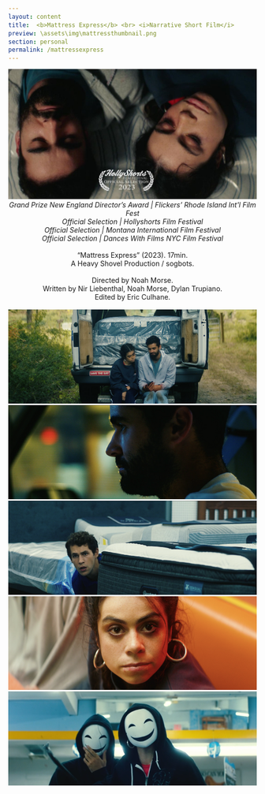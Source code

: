 ```yaml
---
layout: content
title:  <b>Mattress Express</b> <br> <i>Narrative Short Film</i>
preview: \assets\img\mattressthumbnail.png
section: personal
permalink: /mattressexpress
---
```


<body><center> 
<img src="\assets\img\MattressThumb2.jpg" alt="Mattress Express">
<i>Grand Prize New England Director’s Award | Flickers’ Rhode Island Int'l Film Fest <br> Official Selection | Hollyshorts Film Festival             <br>
Official Selection | Montana International Film Festival <br>
Official Selection | Dances With Films NYC Film Festival</i> <br><br>
“Mattress Express” (2023). 17min. <br>
A Heavy Shovel Production / sogbots. <br><br>
Directed by Noah Morse. <br>
Written by Nir Liebenthal, Noah Morse, Dylan Trupiano. <br>
Edited by Eric Culhane. <br> <br>
<img src="\assets\img\Mattress1.png" alt="Mattress Express"><br>
<img src="\assets\img\Mattress2.png" alt="Mattress Express"><br>
<img src="\assets\img\Mattress3.png" alt="Mattress Express"><br>
<img src="\assets\img\Mattress4.png" alt="Mattress Express"><br>
<img src="\assets\img\Mattress5.png" alt="Mattress Express"> 



</center></body>


<!-- <body><center><div style="padding:56.25% 0 0 0;position:relative;"><iframe src="https://player.vimeo.com/video/796815419?h=d4ad42fffe&amp;playsinline=0&amp;badge=0&amp;autopause=0&amp;player_id=0&amp;app_id=58479" frameborder="0" allow="autoplay; fullscreen; picture-in-picture" allowfullscreen style="position:absolute;top:0;left:0;width:100%;height:100%;" title="Mattress Express (2023)"></iframe></div><script src="https://player.vimeo.com/api/player.js"></script>

<br>
<b>Password: olneyville</b> <br><br>
“Mattress Express” (2023). 17min. <br>
A Heavy Shovel Production / sogbots. <br>
Directed by Noah Morse. <br>
Written by Nir Liebenthal, Noah Morse, Dylan Trupiano.<br>
Edited by Eric Culhane. </center></body> -->